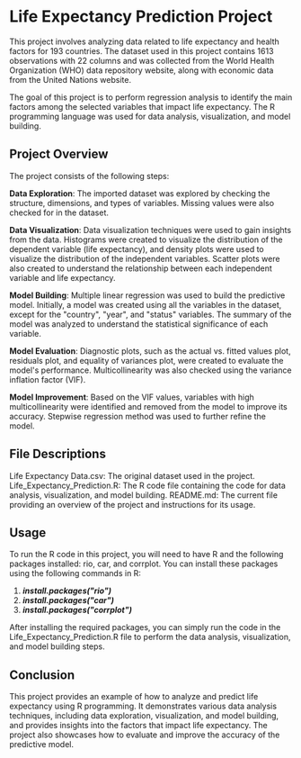 

# **Life Expectancy Prediction Project**

This project involves analyzing data related to life expectancy and health factors for 193 countries. The dataset used in this project contains 1613 observations with 22 columns and was collected from the World Health Organization (WHO) data repository website, along with economic data from the United Nations website.

The goal of this project is to perform regression analysis to identify the main factors among the selected variables that impact life expectancy. The R programming language was used for data analysis, visualization, and model building.

## **Project Overview**
The project consists of the following steps:

**Data Exploration**: The imported dataset was explored by checking the structure, dimensions, and types of variables. Missing values were also checked for in the dataset.

**Data Visualization**: Data visualization techniques were used to gain insights from the data. Histograms were created to visualize the distribution of the dependent variable (life expectancy), and density plots were used to visualize the distribution of the independent variables. Scatter plots were also created to understand the relationship between each independent variable and life expectancy.

**Model Building**: Multiple linear regression was used to build the predictive model. Initially, a model was created using all the variables in the dataset, except for the "country", "year", and "status" variables. The summary of the model was analyzed to understand the statistical significance of each variable.

**Model Evaluation**: Diagnostic plots, such as the actual vs. fitted values plot, residuals plot, and equality of variances plot, were created to evaluate the model's performance. Multicollinearity was also checked using the variance inflation factor (VIF).

**Model Improvement**: Based on the VIF values, variables with high multicollinearity were identified and removed from the model to improve its accuracy. Stepwise regression method was used to further refine the model.

## **File Descriptions**
Life Expectancy Data.csv: The original dataset used in the project.
Life_Expectancy_Prediction.R: The R code file containing the code for data analysis, visualization, and model building.
README.md: The current file providing an overview of the project and instructions for its usage.

## **Usage**
To run the R code in this project, you will need to have R and the following packages installed: rio, car, and corrplot. You can install these packages using the following commands in R:


1. ***install.packages("rio")***
2. ***install.packages("car")***
3. ***install.packages("corrplot")***

After installing the required packages, you can simply run the code in the Life_Expectancy_Prediction.R file to perform the data analysis, visualization, and model building steps.

## **Conclusion**
This project provides an example of how to analyze and predict life expectancy using R programming. It demonstrates various data analysis techniques, including data exploration, visualization, and model building, and provides insights into the factors that impact life expectancy. The project also showcases how to evaluate and improve the accuracy of the predictive model.
